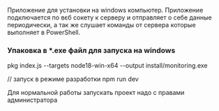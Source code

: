 Приложение для установки на windows компьютер.
Приложение подключается по вєб сокету к серверу и отправляет
о себе данные периодически, а так же слушает команды от сервера
которые выполняет в PowerShell.


<h3>Упаковка в *.exe файл для запуска на windows</h3>
pkg index.js --targets node18-win-x64 --output install/monitoring.exe


// запуск в режиме разработки
npm run dev


Для нормальной работы запускать проект надо с правами администратора


